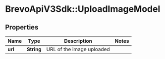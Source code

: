 # BrevoApiV3Sdk::UploadImageModel

## Properties
Name | Type | Description | Notes
------------ | ------------- | ------------- | -------------
**url** | **String** | URL of the image uploaded | 


